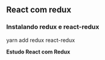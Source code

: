 ## React com redux
### Instalando redux e react-redux
yarn add redux react-redux

**Estudo React com Redux**